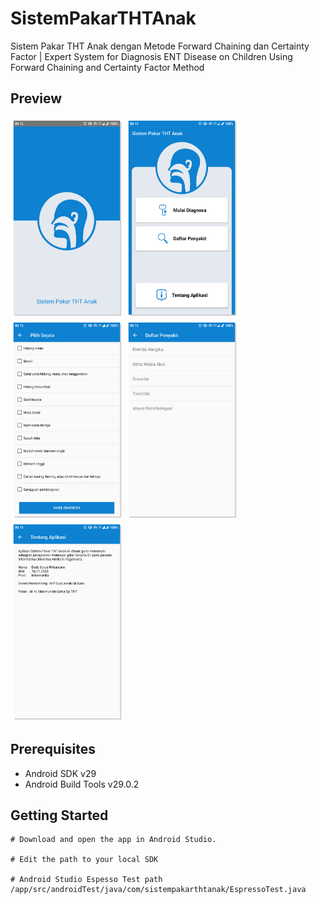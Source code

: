 # SistemPakarTHTAnak
 Sistem Pakar THT Anak dengan Metode Forward Chaining dan Certainty Factor | Expert System for Diagnosis ENT Disease on Children Using Forward Chaining and Certainty Factor Method

Preview
--------------

<img src="https://raw.githubusercontent.com/dedysurya13/SistemPakarTHTAnak/master/DeployAPK/release/Preview/Preview1.png?token=AKTM5AVRTPA2UCTPY4DXMYS6O6VIY" height="320" width="180"/> <img src="https://raw.githubusercontent.com/dedysurya13/SistemPakarTHTAnak/master/DeployAPK/release/Preview/Preview2.png?token=AKTM5AUKMX43TKRNXZZTTA26O6VK4" height="320" width="180"/> <img src="https://raw.githubusercontent.com/dedysurya13/SistemPakarTHTAnak/master/DeployAPK/release/Preview/Preview3.png?token=AKTM5AUSJ7UGEUSUJV4BYUS6O6VMI" height="320" width="180"/> <img src="https://raw.githubusercontent.com/dedysurya13/SistemPakarTHTAnak/master/DeployAPK/release/Preview/Preview4.png?token=AKTM5AXRGJ6Z2OM756SOW4K6O6VN6" height="320" width="180"/> <img src="https://raw.githubusercontent.com/dedysurya13/SistemPakarTHTAnak/master/DeployAPK/release/Preview/Preview5.png?token=AKTM5AQB2BMK3R232TFXJWK6O6VPS" height="320" width="180"/>

Prerequisites
--------------

- Android SDK v29
- Android Build Tools v29.0.2

Getting Started
---------------

```
# Download and open the app in Android Studio.

# Edit the path to your local SDK

# Android Studio Espesso Test path
/app/src/androidTest/java/com/sistempakarthtanak/EspressoTest.java
```